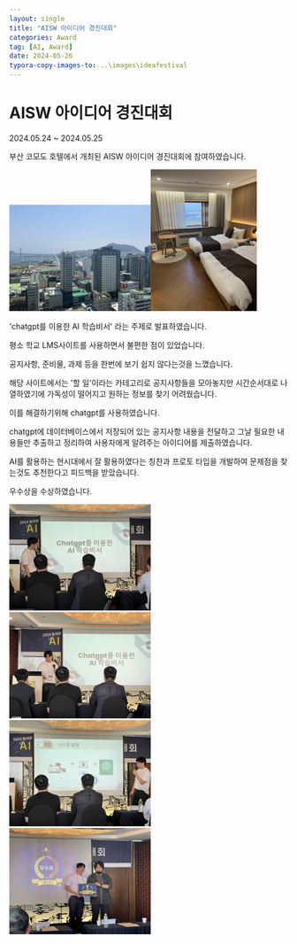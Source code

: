```yaml
---
layout: single
title: "AISW 아이디어 경진대회"
categories: Award
tag: [AI, Award]
date: 2024-05-26
typora-copy-images-to: ..\images\ideafestival
---
```


# AISW 아이디어 경진대회

2024.05.24 ~ 2024.05.25

부산 코모도 호텔에서 개최된 AISW 아이디어 경진대회에 참여하였습니다.

<img src="..\images\ideafestival\IMG_6498.JPEG" alt="IMG_6498" style="zoom:25%;" /><img src="..\images\ideafestival\IMG_6499.JPEG" alt="IMG_6499" style="zoom:25%;" />

'chatgpt를 이용한 AI 학습비서' 라는 주제로 발표하였습니다.

평소 학교 LMS사이트를 사용하면서 불편한 점이 있었습니다.

공지사항, 준비물, 과제 등을 한번에 보기 쉽지 않다는것을 느꼈습니다.

해당 사이트에서는 '할 일'이라는 카테고리로 공지사항들을 모아놓지만 시간순서대로 나열하였기에 가독성이 떨어지고 원하는 정보를 찾기 어려웠습니다.

이를 해결하기위해 chatgpt를 사용하였습니다.

chatgpt에 데이터베이스에서 저장되어 있는 공지사항 내용을 전달하고 그날 필요한 내용들만 추출하고 정리하여 사용자에게 알려주는 아이디어를 제출하였습니다.

AI를 활용하는 현시대에서 잘 활용하였다는 칭찬과 프로토 타입을 개발하여 문제점을 찾는것도 추천한다고 피드백을 받았습니다.

우수상을 수상하였습니다.

<img src="..\images\ideafestival\IMG_6503.JPG" alt="IMG_6503" style="zoom: 25%;" />

<img src="..\images\ideafestival\IMG_6504.JPG" alt="IMG_6504" style="zoom:25%;" />

<img src="..\images\ideafestival\IMG_6505.JPG" alt="IMG_6505" style="zoom:25%;" />

<img src="..\images\ideafestival\IMG_6508.JPG" alt="IMG_6508" style="zoom:25%;" />